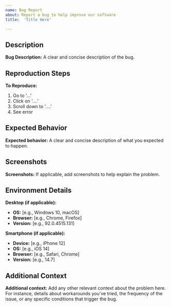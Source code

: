 ```yaml
---
name: Bug Report
about: Report a bug to help improve our software
title:  'Title Here'

---
```


## Description

**Bug Description:**
A clear and concise description of the bug.

## Reproduction Steps

**To Reproduce:**
1. Go to '...'
2. Click on '....'
3. Scroll down to '....'
4. See error

## Expected Behavior

**Expected behavior:**
A clear and concise description of what you expected to happen.

## Screenshots

**Screenshots:**
If applicable, add screenshots to help explain the problem.

## Environment Details

**Desktop (if applicable):**
- **OS:** [e.g., Windows 10, macOS]
- **Browser:** [e.g., Chrome, Firefox]
- **Version:** [e.g., 92.0.4515.131]

**Smartphone (if applicable):**
- **Device:** [e.g., iPhone 12]
- **OS:** [e.g., iOS 14]
- **Browser:** [e.g., Safari, Chrome]
- **Version:** [e.g., 14.7]

## Additional Context

**Additional context:**
Add any other relevant context about the problem here. For instance, details about workarounds you've tried, the frequency of the issue, or any specific conditions that trigger the bug.
